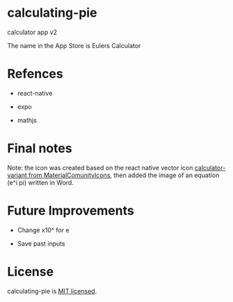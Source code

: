 # calculating-pie
calculator app v2

The name in the App Store is Eulers Calculator

# Refences

* react-native

* expo

* mathjs

# Final notes

Note: the icon was created based on the react native vector icon [calculator-variant from MaterialComunityIcons](https://icons.expo.fyi/MaterialCommunityIcons/calculator-variant), then added the image of an equation (e^i pi) written in Word. 

# Future Improvements

* Change x10^ for e

* Save past inputs

# License

calculating-pie is [MIT licensed](./LICENSE).
